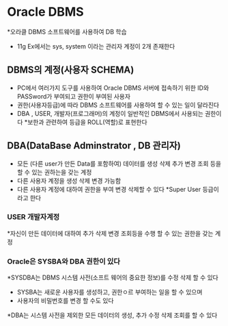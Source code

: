 # Oracle DBMS
*오라클 DBMS 소프트웨어를 사용하여  DB 학습
* 11g Ex에서는 sys, system 이라는 관리자 계정이 2개 존재한다

## DBMS의 계정(사용자 SCHEMA)
* PC에서 여러가지 도구를 사용하여 Oracle DBMS
서버에 접속하기 위한 ID와  PASSword가 부여되고
권한이 부여된 사용자
* 권한(사용자등급)에 따라 DBMS 소프트웨어를 사용하여 할 수 있는 일이 달라진다
* DBA , USER, 개발자(프로그래머)의 계정이 일반적인 DBMS에서 사용되는 권한이다
*보한과 관련하여 등급을 ROLL(역할)로 표현한다

## DBA(DataBase Adminstrator , DB 관리자)
* 모든 (다른 user가 만든 Data를 포함하여)
데이터를 생성 삭제 추가 변경 조회 등을 할 수 있는 권하는을 갖는 계정
* 다른 사용자 계정을 생성 삭제 변경 가능함
* 다른 사용자 계정에 대하여 권한을 부여 변경 삭제할 수 있다
*Super User 등급이라고 한다

### USER 개발자계정
*자신이 만든 데이터에 대하여 추가 삭제 변경 조회등을 수행 할 수 있는 권한을 갖는 계정

### Oracle은 SYSBA와 DBA 권한이 있다
*SYSDBA는 DBMS 시스템 사전(소프트 웨어의 중요한 정보)를 수정 삭제 할 수 있다
* SYSBA는 새로운 사용자를 생성하고, 권한ㅇ르 부여하는 일을 할 수 있으며
* 사용자의 비밀번호를 변경 할 수도 있다

*DBA는 시스템 사전을 제외한 모든 데이터의 생성, 추가 수정 삭제 조회를 할 수 있다
